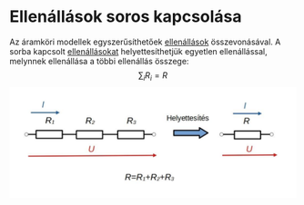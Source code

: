 # Ellenállások soros kapcsolása

Az áramköri modellek egyszerűsíthetőek [ellenállások](./ellenallas.md) összevonásával.
A sorba kapcsolt [ellenállásokat](./ellenallas.md) helyettesíthetjük egyetlen ellenállással, melynnek ellenállása a többi ellenállás összege:
$$\sum_i R_i = R$$
![alt text](./img/soros-ellenallas.png)